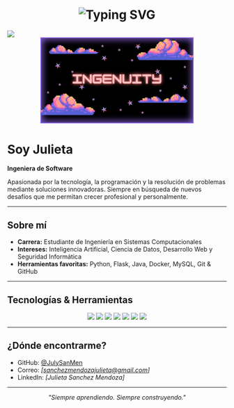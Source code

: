 <h1 align="center">
  <img src="https://readme-typing-svg.demolab.com?font=Fira+Code&size=28&pause=1000&color=58A6FF&center=true&vCenter=true&width=500&lines=%F0%9F%91%8B+Hola%2C+Bienvenido+a+mi+perfill" alt="Typing SVG" />
</h1>

<img align='left' src='https://user-images.githubusercontent.com/5713670/87202985-820dcb80-c2b6-11ea-9f56-7ec461c497c3.gif' width='200'> 

<p align="center">
  <img src="https://github.com/JulySanMen/JUlySanMen/blob/main/assets/banner.jpg" alt="Julieta Sánchez Mendoza Banner" width="70%">
</p>

# Soy Julieta 

**Ingeniera de Software**  

Apasionada por la tecnología, la programación y la resolución de problemas mediante soluciones innovadoras. Siempre en búsqueda de nuevos desafíos que me permitan crecer profesional y personalmente.

--- 

## Sobre mí

- **Carrera:** Estudiante de Ingeniería en Sistemas Computacionales  
- **Intereses:** Inteligencia Artificial, Ciencia de Datos, Desarrollo Web y Seguridad Informática  
- **Herramientas favoritas:** Python, Flask, Java, Docker, MySQL, Git & GitHub  

---

## Tecnologías & Herramientas

<p align="center">
  <img src="https://img.shields.io/badge/Python-3776AB?style=flat&logo=python&logoColor=white"/>
  <img src="https://img.shields.io/badge/Java-007396?style=flat&logo=java&logoColor=white"/>
  <img src="https://img.shields.io/badge/Flask-000000?style=flat&logo=flask"/>
  <img src="https://img.shields.io/badge/MySQL-4479A1?style=flat&logo=mysql&logoColor=white"/>
  <img src="https://img.shields.io/badge/Docker-2496ED?style=flat&logo=docker&logoColor=white"/>
  <img src="https://img.shields.io/badge/Git-F05032?style=flat&logo=git&logoColor=white"/>
  <img src="https://img.shields.io/badge/GitHub-181717?style=flat&logo=github&logoColor=white"/>
</p>

---

## ¿Dónde encontrarme? 

- GitHub: [@JulySanMen](https://github.com/JulySanMen)
- Correo: *[sanchezmendozajulieta@gmail.com]*
- LinkedIn: *[Julieta Sanchez Mendoza]*

---

<p align="center">
  <i>"Siempre aprendiendo. Siempre construyendo."</i>
</p>



